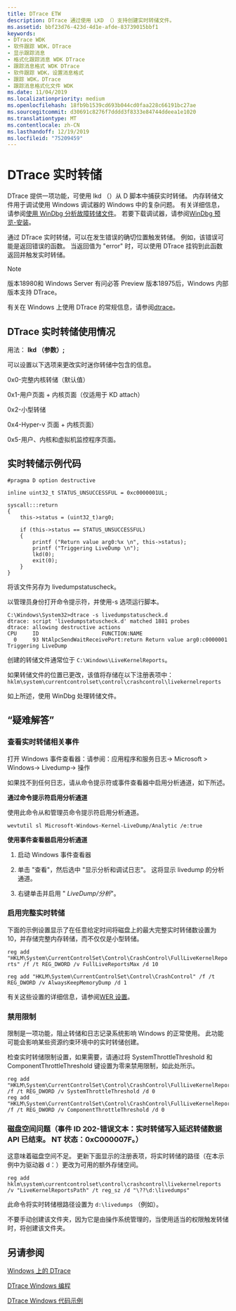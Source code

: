 ```yaml
---
title: DTrace ETW
description: DTrace 通过使用 LKD （）支持创建实时转储文件。
ms.assetid: bbf23d76-423d-4d1e-afde-83739015bbf1
keywords:
- DTrace WDK
- 软件跟踪 WDK，DTrace
- 显示跟踪消息
- 格式化跟踪消息 WDK DTrace
- 跟踪消息格式 WDK DTrace
- 软件跟踪 WDK，设置消息格式
- 跟踪 WDK，DTrace
- 跟踪消息格式化文件 WDK
ms.date: 11/04/2019
ms.localizationpriority: medium
ms.openlocfilehash: 18fb9b1539cd693b044cd0faa228c66191bc27ae
ms.sourcegitcommit: d30691c8276f7dddd3f8333e84744ddeea1e1020
ms.translationtype: MT
ms.contentlocale: zh-CN
ms.lasthandoff: 12/19/2019
ms.locfileid: "75209459"
---
```

# <a name="dtrace-live-dump"></a>DTrace 实时转储

DTrace 提供一项功能，可使用 lkd （）从 D 脚本中捕获实时转储。 内存转储文件用于调试使用 Windows 调试器的 Windows 中的复杂问题。 有关详细信息，请参阅[使用 WinDbg 分析故障转储文件](https://docs.microsoft.com/windows-hardware/drivers/debugger/crash-dump-files)。 若要下载调试器，请参阅[WinDbg 预览-安装](https://docs.microsoft.com/windows-hardware/drivers/debugger/windbg-install-preview)。

 通过 DTrace 实时转储，可以在发生错误的确切位置触发转储。 例如，该错误可能是返回错误的函数。 当返回值为 "error" 时，可以使用 DTrace 挂钩到此函数返回并触发实时转储。

> [!NOTE]
> 版本18980和 Windows Server 有问必答 Preview 版本18975后，Windows 内部版本支持 DTrace。

有关在 Windows 上使用 DTrace 的常规信息，请参阅[dtrace](dtrace.md)。

## <a name="dtrace-live-dump-usage"></a>DTrace 实时转储使用情况

用法： **lkd （参数）;**

可以设置以下选项来更改实时迷你转储中包含的信息。

0x0-完整内核转储（默认值）

0x1-用户页面 + 内核页面（仅适用于 KD attach）

0x2-小型转储

0x4-Hyper-v 页面 + 内核页面）

0x5-用户、内核和虚拟机监控程序页面。

## <a name="live-dump-example-code"></a>实时转储示例代码

```dtrace
#pragma D option destructive

inline uint32_t STATUS_UNSUCCESSFUL = 0xc0000001UL;

syscall:::return
{ 
    this->status = (uint32_t)arg0;

    if (this->status == STATUS_UNSUCCESSFUL)
    { 
        printf ("Return value arg0:%x \n", this->status);
        printf ("Triggering LiveDump \n");
        lkd(0);
        exit(0);
    }
}
```

将该文件另存为 livedumpstatuscheck。

以管理员身份打开命令提示符，并使用-s 选项运行脚本。

```dtrace
C:\Windows\System32>dtrace -s livedumpstatuscheck.d
dtrace: script 'livedumpstatuscheck.d' matched 1881 probes
dtrace: allowing destructive actions
CPU     ID                    FUNCTION:NAME
  0     93 NtAlpcSendWaitReceivePort:return Return value arg0:c0000001
Triggering LiveDump
```

创建的转储文件通常位于 `C:\Windows\LiveKernelReports`。

如果转储文件的位置已更改，该值将存储在以下注册表项中： `hklm\system\currentcontrolset\control\crashcontrol\livekernelreports`

如上所述，使用 WinDbg 处理转储文件。

## <a name="troubleshooting"></a>“疑难解答”

### <a name="viewing-live-dump-related-events"></a>查看实时转储相关事件

打开 Windows 事件查看器：请参阅：应用程序和服务日志-> Microsoft > Windows-> Livedump-> 操作

如果找不到任何日志，请从命令提示符或事件查看器中启用分析通道，如下所述。

**通过命令提示符启用分析通道**

使用此命令从和管理员命令提示符启用分析通道。

`wevtutil sl Microsoft-Windows-Kernel-LiveDump/Analytic /e:true`

**使用事件查看器启用分析通道**

1. 启动 Windows 事件查看器

2. 单击 "查看"，然后选中 "显示分析和调试日志"。 这将显示 livedump 的分析通道。

3. 右键单击并启用 " *LiveDump/分析*"。

### <a name="enabling-full-live-dumps"></a>启用完整实时转储

下面的示例设置显示了在任意给定时间将磁盘上的最大完整实时转储数设置为10，并存储完整内存转储，而不仅仅是小型转储。

`reg add "HKLM\System\CurrentControlSet\Control\CrashControl\FullLiveKernelReports" /f /t REG_DWORD /v FullLiveReportsMax /d 10`

`reg add "HKLM\System\CurrentControlSet\Control\CrashControl" /f /t REG_DWORD /v AlwaysKeepMemoryDump /d 1`

有关这些设置的详细信息，请参阅[WER 设置](https://docs.microsoft.com/windows/win32/wer/wer-settings)。

### <a name="disable-throttling"></a>禁用限制

限制是一项功能，阻止转储和日志记录系统影响 Windows 的正常使用。 此功能可能会影响某些资源约束环境中的实时转储创建。

检查实时转储限制设置，如果需要，请通过将 SystemThrottleThreshold 和 ComponentThrottleThreshold 键设置为零来禁用限制，如此处所示。

```registry
reg add "HKLM\System\CurrentControlSet\Control\CrashControl\FullLiveKernelReports" /f /t REG_DWORD /v SystemThrottleThreshold /d 0
reg add "HKLM\System\CurrentControlSet\Control\CrashControl\FullLiveKernelReports" /f /t REG_DWORD /v ComponentThrottleThreshold /d 0
```

### <a name="disk-space-issues-event-id-202--error-text-live-dump-write-deferred-dump-data-api-ended-nt-status-0xc000007f"></a>磁盘空间问题（事件 ID 202-错误文本：实时转储写入延迟转储数据 API 已结束。 NT 状态：0xC000007F。）

这意味着磁盘空间不足。 更新下面显示的注册表项，将实时转储的路径（在本示例中为驱动器 d：）更改为可用的额外存储空间。

`reg add hklm\system\currentcontrolset\control\crashcontrol\livekernelreports /v "LiveKernelReportsPath" /t reg_sz /d "\??\d:\livedumps"`

此命令将实时转储根路径设置为 `d:\livedumps` （例如）。

不要手动创建该文件夹，因为它是由操作系统管理的，当使用适当的权限触发转储时，将创建该文件夹。

## <a name="see-also"></a>另请参阅

[Windows 上的 DTrace](dtrace.md)

[DTrace Windows 编程](dtrace-programming.md)

[DTrace Windows 代码示例](dtrace-code-samples.md)
